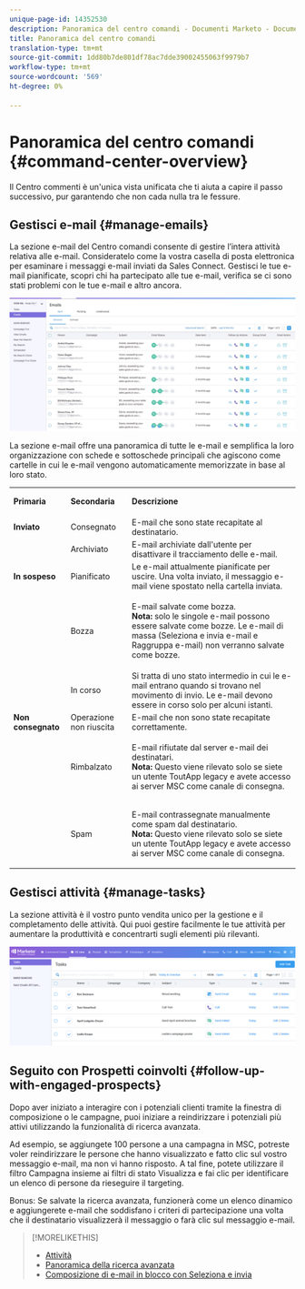 ```yaml
---
unique-page-id: 14352530
description: Panoramica del centro comandi - Documenti Marketo - Documentazione del prodotto
title: Panoramica del centro comandi
translation-type: tm+mt
source-git-commit: 1dd80b7de801df78ac7dde39002455063f9979b7
workflow-type: tm+mt
source-wordcount: '569'
ht-degree: 0%

---
```



# Panoramica del centro comandi {#command-center-overview}

Il Centro commenti è un&#39;unica vista unificata che ti aiuta a capire il passo successivo, pur garantendo che non cada nulla tra le fessure.

## Gestisci e-mail {#manage-emails}

La sezione e-mail del Centro comandi consente di gestire l’intera attività relativa alle e-mail. Consideratelo come la vostra casella di posta elettronica per esaminare i messaggi e-mail inviati da Sales Connect. Gestisci le tue e-mail pianificate, scopri chi ha partecipato alle tue e-mail, verifica se ci sono stati problemi con le tue e-mail e altro ancora.

![](assets/command-center-overview-1.png)

La sezione e-mail offre una panoramica di tutte le e-mail e semplifica la loro organizzazione con schede e sottoschede principali che agiscono come cartelle in cui le e-mail vengono automaticamente memorizzate in base al loro stato.

<table> 
 <colgroup> 
  <col> 
  <col> 
  <col> 
 </colgroup> 
 <tbody> 
  <tr> 
   <td title="Colore di sfondo: Grigio"><p title=""><strong><span>Primaria</span> </strong></p></td> 
   <td title="Colore di sfondo: Grigio"><p title=""><strong><span>Secondaria</span> </strong></p></td> 
   <td title="Colore di sfondo: Grigio"><p title=""><strong><span>Descrizione</span> </strong></p></td> 
  </tr> 
  <tr> 
   <td title="Colore di sfondo: Blu"><strong title="">Inviato</strong></td> 
   <td title="Colore di sfondo: Blu">Consegnato</td> 
   <td title="Colore di sfondo: Blu">E-mail che sono state recapitate al destinatario.</td> 
  </tr> 
  <tr> 
   <td title="Colore di sfondo: Blu"><br></td> 
   <td title="Colore di sfondo: Blu">Archiviato</td> 
   <td title="Colore di sfondo: Blu">E-mail archiviate dall'utente per disattivare il tracciamento delle e-mail.</td> 
  </tr> 
  <tr> 
   <td title="Colore di sfondo: Grigio"><strong title="">In sospeso</strong></td> 
   <td title="Colore di sfondo: Grigio">Pianificato</td> 
   <td title="Colore di sfondo: Grigio">Le e-mail attualmente pianificate per uscire. Una volta inviato, il messaggio e-mail viene spostato nella cartella inviata.</td> 
  </tr> 
  <tr> 
   <td title="Colore di sfondo: Grigio"><br></td> 
   <td title="Colore di sfondo: Grigio">Bozza</td> 
   <td title="Colore di sfondo: Grigio"><p>E-mail salvate come bozza.<br><strong>Nota:</strong> solo le singole e-mail possono essere salvate come bozze. Le e-mail di massa (Seleziona e invia e-mail e Raggruppa e-mail) non verranno salvate come bozze.</p></td> 
  </tr> 
  <tr> 
   <td title="Colore di sfondo: Grigio"><br></td> 
   <td title="Colore di sfondo: Grigio">In corso</td> 
   <td title="Colore di sfondo: Grigio">Si tratta di uno stato intermedio in cui le e-mail entrano quando si trovano nel movimento di invio. Le e-mail devono essere in corso solo per alcuni istanti.</td> 
  </tr> 
  <tr> 
   <td title="Colore di sfondo: Blu"><strong title="">Non consegnato</strong></td> 
   <td title="Colore di sfondo: Blu">Operazione non riuscita</td> 
   <td title="Colore di sfondo: Blu">E-mail che non sono state recapitate correttamente.</td> 
  </tr> 
  <tr> 
   <td title="Colore di sfondo: Blu"><br></td> 
   <td title="Colore di sfondo: Blu">Rimbalzato</td> 
   <td title="Colore di sfondo: Blu"><p>E-mail rifiutate dal server e-mail dei destinatari. <br><strong>Nota:</strong> Questo viene rilevato solo se siete un utente ToutApp legacy e avete accesso ai server MSC come canale di consegna.</p></td> 
  </tr> 
  <tr> 
   <td title="Colore di sfondo: Blu"><br></td> 
   <td title="Colore di sfondo: Blu">Spam</td> 
   <td title="Colore di sfondo: Blu"><p>E-mail contrassegnate manualmente come spam dal destinatario.<br><strong>Nota:</strong> Questo viene rilevato solo se siete un utente ToutApp legacy e avete accesso ai server MSC come canale di consegna.</p></td> 
  </tr> 
 </tbody> 
</table>

## Gestisci attività {#manage-tasks}

La sezione attività è il vostro punto vendita unico per la gestione e il completamento delle attività. Qui puoi gestire facilmente le tue attività per aumentare la produttività e concentrarti sugli elementi più rilevanti.

![](assets/command-center-overview-2.png)

## Seguito con Prospetti coinvolti {#follow-up-with-engaged-prospects}

Dopo aver iniziato a interagire con i potenziali clienti tramite la finestra di composizione o le campagne, puoi iniziare a reindirizzare i potenziali più attivi utilizzando la funzionalità di ricerca avanzata.

Ad esempio, se aggiungete 100 persone a una campagna in MSC, potreste voler reindirizzare le persone che hanno visualizzato e fatto clic sul vostro messaggio e-mail, ma non vi hanno risposto. A tal fine, potete utilizzare il filtro Campagna insieme ai filtri di stato Visualizza e fai clic per identificare un elenco di persone da rieseguire il targeting.

Bonus: Se salvate la ricerca avanzata, funzionerà come un elenco dinamico e aggiungerete e-mail che soddisfano i criteri di partecipazione una volta che il destinatario visualizzerà il messaggio o farà clic sul messaggio e-mail.

>[!MORELIKETHIS]
>
>* [Attività](/help/marketo/product-docs/marketo-sales-connect/tasks/syncing-sales-connect-tasks-with-salesforce-for-the-first-time.md)
>* [Panoramica della ricerca avanzata](/help/marketo/product-docs/marketo-sales-connect/email/command-center/advanced-search-overview.md)
>* [Composizione di e-mail in blocco con Seleziona e invia](/help/marketo/product-docs/marketo-sales-connect/email/using-the-compose-window/composing-bulk-emails-with-select-and-send.md)

